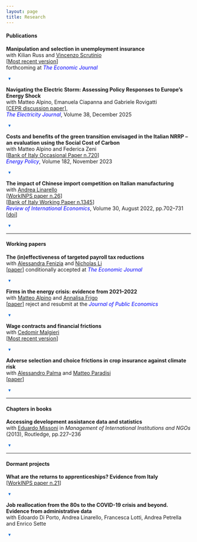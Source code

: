 ```yaml
---
layout: page
title: Research
---
```


#### Publications

**Manipulation and selection in unemployment insurance**  
with Kilian Russ and <a href="https://sites.google.com/view/vincenzoscrutinio/home">Vincenzo Scrutinio</a>  
[<a href="https://luca-citino.github.io/docs/targeted_ui-5.pdf">Most recent version</a>]  
forthcoming at <span style="color: blue;"><i>The Economic Journal</i></span>
<details style="display:inline;">
  <summary style="display:inline; cursor:pointer; color:#0366d6; font-size:90%; margin-left:6px;">▾</summary>
  <div style="background:#f6f8fa; border:1px solid #d0d7de; border-radius:6px; padding:10px; margin-top:6px; font-size:14px; line-height:1.5;"></div>
</details>

**Navigating the Electric Storm: Assessing Policy Responses to Europe’s Energy Shock**  
with Matteo Alpino, Emanuela Ciapanna and Gabriele Rovigatti  
[<a href="https://cepr.org/system/files/publication-files/DP19981.pdf">CEPR discussion paper</a>],  
<span style="color: blue;"><i>The Electricity Journal</i></span>, Volume 38, December 2025
<details style="display:inline;">
  <summary style="display:inline; cursor:pointer; color:#0366d6; font-size:90%; margin-left:6px;">▾</summary>
  <div style="background:#f6f8fa; border:1px solid #d0d7de; border-radius:6px; padding:10px; margin-top:6px; font-size:14px; line-height:1.5;"></div>
</details>

**Costs and benefits of the green transition envisaged in the Italian NRRP – an evaluation using the Social Cost of Carbon**  
with Matteo Alpino and Federica Zeni  
[<a href="https://www.bancaditalia.it/pubblicazioni/qef/2022-0720/QEF_720.pdf">Bank of Italy Occasional Paper n.720</a>]  
<span style="color: blue;"><i>Energy Policy</i></span>, Volume 182, November 2023
<details style="display:inline;">
  <summary style="display:inline; cursor:pointer; color:#0366d6; font-size:90%; margin-left:6px;">▾</summary>
  <div style="background:#f6f8fa; border:1px solid #d0d7de; border-radius:6px; padding:10px; margin-top:6px; font-size:14px; line-height:1.5;">
    <b>Media coverage:</b><br>
    [<a href="https://www.repubblica.it/economia/2022/10/16/news/superbonus_modifiche_nuovo_governo-370315835/">La Repubblica</a>]  
    [<a href="https://www.ilfoglio.it/economia/2022/11/10/news/il-superbonus-riduce-di-pochissimo-le-emissioni-di-co2-e-aumenta-di-molto-quelle-di-debito-4642055/">Il Foglio</a>]  
    [<a href="https://www.ilsole24ore.com/art/bankitalia-il-superbonus-costa-caro-e-produce-scarsi-benefici-ambientali-AEUmAL9B">Il Sole 24 Ore</a>]  
    [<a href="https://www.open.online/2022/10/17/pnrr-studio-bankitalia-superbonus/">Open Online</a>]  
    [<a href="https://www.huffingtonpost.it/dossier/terra/2022/10/21/news/banca_ditalia_bocciato_il_superbonus_promosse_le_rinnovabili-10458683/">Huffington Post</a>]  
    [<a href="https://www.qualenergia.it/articoli/superbonus-non-inefficiente-come-sembrerebbe-bocciatura-bankitalia/">Qualenergia</a>]  
    <br><b>Policy coverage:</b><br>
    [<a href="https://www.imf.org/en/Publications/CR/Issues/2022/07/28/Italy-Selected-Issues-521489">IMF Country Report n.22/256</a>]  
    [<a href="https://www.bancaditalia.it/pubblicazioni/interventi-vari/int-var-2023/Ricotti-2023.02.21.pdf">Bank of Italy Parliamentary hearing on fiscal incentives and tax credits</a>]
  </div>
</details>

**The impact of Chinese import competition on Italian manufacturing**  
with <a href="https://sites.google.com/site/andrealinarello/home">Andrea Linarello</a>  
[<a href="https://www.inps.it/docallegatiNP/Mig/InpsComunica/WorkInps_Papers/26_WorkINPS_Linarello_Citino_dicembre_2019.pdf">WorkINPS paper n.26</a>]  
[<a href="https://www.bancaditalia.it/pubblicazioni/temi-discussione/2021/2021-1345/en_tema_1345.pdf?language_id=1">Bank of Italy Working Paper n.1345</a>]  
<span style="color: blue;"><i>Review of International Economics</i></span>, Volume 30, August 2022, pp.702–731  
[<a href="https://onlinelibrary.wiley.com/doi/10.1111/roie.12587">doi</a>]
<details style="display:inline;">
  <summary style="display:inline; cursor:pointer; color:#0366d6; font-size:90%; margin-left:6px;">▾</summary>
  <div style="background:#f6f8fa; border:1px solid #d0d7de; border-radius:6px; padding:10px; margin-top:6px; font-size:14px; line-height:1.5;">
    <b>Policy coverage:</b><br>
    [<a href="https://www.inps.it/docallegatiNP/Mig/Dati_analisi_bilanci/Rapporti_annuali/allegato_XVIII_R_A_versione_on_line.pdf">Attachment to the 2019 INPS Annual Report</a>]
  </div>
</details>

---

#### Working papers

**The (in)effectiveness of targeted payroll tax reductions**  
with <a href="https://sites.google.com/site/alessandrafenizia/">Alessandra Fenizia</a> and <a href="https://sites.google.com/view/nicholasli">Nicholas Li</a>  
[<a href="https://luca-citino.github.io/docs/FLC_2025Jan7.pdf">paper</a>] conditionally accepted at <span style="color: blue;"><i>The Economic Journal</i></span>
<details style="display:inline;">
  <summary style="display:inline; cursor:pointer; color:#0366d6; font-size:90%; margin-left:6px;">▾</summary>
  <div style="background:#f6f8fa; border:1px solid #d0d7de; border-radius:6px; padding:10px; margin-top:6px; font-size:14px; line-height:1.5;"></div>
</details>

**Firms in the energy crisis: evidence from 2021–2022**  
with <a href="https://sites.google.com/site/alpinomtt">Matteo Alpino</a> and <a href="https://annalisafrigo.weebly.com/">Annalisa Frigo</a>  
[<a href="https://luca-citino.github.io/docs/acf_april25_c.pdf">paper</a>] reject and resubmit at the <span style="color: blue;"><i>Journal of Public Economics</i></span>
<details style="display:inline;">
  <summary style="display:inline; cursor:pointer; color:#0366d6; font-size:90%; margin-left:6px;">▾</summary>
  <div style="background:#f6f8fa; border:1px solid #d0d7de; border-radius:6px; padding:10px; margin-top:6px; font-size:14px; line-height:1.5;"></div>
</details>

**Wage contracts and financial frictions**  
with <a href="https://www.cedomirmalgieri.com">Cedomir Malgieri</a>  
[<a href="https://cedomirm.github.io/website/MC_JMP.pdf">Most recent version</a>]
<details style="display:inline;">
  <summary style="display:inline; cursor:pointer; color:#0366d6; font-size:90%; margin-left:6px;">▾</summary>
  <div style="background:#f6f8fa; border:1px solid #d0d7de; border-radius:6px; padding:10px; margin-top:6px; font-size:14px; line-height:1.5;"></div>
</details>

**Adverse selection and choice frictions in crop insurance against climate risk**  
with <a href="https://sites.google.com/view/alessandropalma/home">Alessandro Palma</a> and <a href="https://www.matteoparadisi.com/">Matteo Paradisi</a>  
[<a href="https://luca-citino.github.io/docs/cpp_aug20204.pdf">paper</a>]
<details style="display:inline;">
  <summary style="display:inline; cursor:pointer; color:#0366d6; font-size:90%; margin-left:6px;">▾</summary>
  <div style="background:#f6f8fa; border:1px solid #d0d7de; border-radius:6px; padding:10px; margin-top:6px; font-size:14px; line-height:1.5;"></div>
</details>

---

#### Chapters in books

**Accessing development assistance data and statistics**  
with <a href="http://eduardomissoni.info/?lang=en">Eduardo Missoni</a> in <i>Management of International Institutions and NGOs</i> (2013), Routledge, pp.227–236
<details style="display:inline;">
  <summary style="display:inline; cursor:pointer; color:#0366d6; font-size:90%; margin-left:6px;">▾</summary>
  <div style="background:#f6f8fa; border:1px solid #d0d7de; border-radius:6px; padding:10px; margin-top:6px; font-size:14px; line-height:1.5;"></div>
</details>

---

#### Dormant projects

**What are the returns to apprenticeships? Evidence from Italy**  
[<a href="https://www.inps.it/docallegatiNP/Mig/InpsComunica/WorkINPS_Papers/21_luglio_2020_aggiornamento_WorkINPS_papers.pdf">WorkINPS paper n.21</a>]
<details style="display:inline;">
  <summary style="display:inline; cursor:pointer; color:#0366d6; font-size:90%; margin-left:6px;">▾</summary>
  <div style="background:#f6f8fa; border:1px solid #d0d7de; border-radius:6px; padding:10px; margin-top:6px; font-size:14px; line-height:1.5;"></div>
</details>

**Job reallocation from the 80s to the COVID-19 crisis and beyond. Evidence from administrative data**  
with Edoardo Di Porto, Andrea Linarello, Francesca Lotti, Andrea Petrella and Enrico Sette
<details style="display:inline;">
  <summary style="display:inline; cursor:pointer; color:#0366d6; font-size:90%; margin-left:6px;">▾</summary>
  <div style="background:#f6f8fa; border:1px solid #d0d7de; border-radius:6px; padding:10px; margin-top:6px; font-size:14px; line-height:1.5;"></div>
</details>
